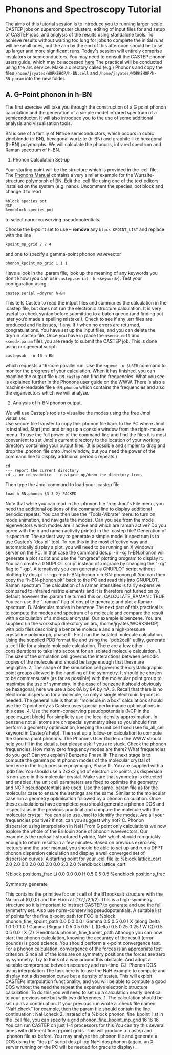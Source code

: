 # Phonons and Spectroscopy Tutorial

  The aims of this tutorial session is to introduce you to running larger-scale CASTEP jobs on supercomputer clusters, editing of input files for and setup of CASTEP     jobs, and analysis of the results using standalone tools.  To achieve results without waiting too long for jobs to complete the initial runs will be small ones, but    the aim by the end of this afternoon should be to set up larger and more significant runs.   Today's session will entirely comprise insulators or semiconductors.
  You may need to consult the CASTEP phonon users guide, which may be accessed [here](http://www.tcm.phy.cam.ac.uk/castep/Phonons_Guide/Castep_Phonons.html)
  The practical will be conducted using the arc service. Make a directory called (e.g.) Phonons and copy the files `/home/jryates/WORKSHOP/h-BN.cell` and   `/home/jryates/WORKSHOP/h-BN.param` into the new folder.

## A. G-Point phonon in h-BN

The first exercise will take you through the construction of a G point phonon calculation and the generation of a simple model infrared spectrum of a semiconductor.    It will also introduce you to the use of some additional analysis and visualisation tools.

BN is one of a family of Nitride semiconductors, which occurs in cubic zincblende (c-BN), hexagonal wurtzite (h-BN) and graphite-like hexagonal (h-BN) polymorphs.  We will calculate the phonons, infrared spectrum and Raman spectrum of h-BN.

1. Phonon Calculation Set-up

  Your starting point will be the structure which is provided in the .cell file.  The [Phonons Manual](http://www.tcm.phy.cam.ac.uk/castep/Phonons_Guide/Castep_Phonons.html) contains a very similar example for the Wurtzite-structure polymorph of BN.
  Edit the .cell file using one of the text editors installed on the system (e.g. nano).  Uncomment the species_pot block and change it to read

  ```
  %block species_pot
  NCP
  %endblock species_pot
  ```
  
  to select norm-conserving pseudopotentials.

  Choose the k-point set to use – **remove** any `block KPOINT_LIST` and replace with the line
  ```
  kpoint_mp_grid 7 7 4
  ```
  and one to specify a gamma-point phonon wavevector
  ```
  phonon_kpoint_mp_grid 1 1 1
  ```

  Have a look in the .param file, look up the meaning of any keywords you don’t know (you can use `castep.serial -h <keyword>`). Test your configuration using
  ```
  castep.serial –dryrun h-BN
  ```

  This tells Castep to read the intput files and summaries the calculation in the .castep file, but does not run the electronic structure calculation. It is very   useful to check syntax before submitting to a batch queue (and finding out later you’d made a spelling mistake!). 
  Check to see if any .err files are produced and fix issues, if any.
If / when no errors are returned, congratulations.  You have set up the input files, and you can delete the dryrun .castep file.
Once you have in place the `<seed>.cell` and `<seed>.param` files you are ready to submit the CASTEP job.  This is done using our general script:

```
castepsub  -n 16 h-BN
```

which requests a 16-core parallel run. Use the `squeue -u $USER` command to monitor the progress of your calculation. When it has finished, you can examine the output file `h-BN.castep` and find the frequencies.  What you see is explained further in the Phonons user guide on the WWW. There is also a machine-readable file `h-BN.phonon` which contains the frequencies and also the eigenvectors which we will analyse.

2. Analysis of h-BN phonon output.

  We will use Castep’s tools to visualise the modes using the free Jmol visualiser.  
  Use secure file transfer to copy the .phonon file back to the PC where Jmol is installed.  Start jmol and bring up a console window from the right-mouse menu. To use   the full power of the command-line and find the files it is most convenient to set Jmol's current directory to the location of your working directory containing your   output files. (It is possible and simpler to drag and drop the .phonon file onto Jmol window, but you need the power of the command line to display additional 
  periodic repeats.)
  ```
  cd
  --- report the current directory
  cd .. or cd <subdir> -- navigate up/down the directory tree.
  ```
  Then type the Jmol command to load your .castep file
 ```
 load h-BN.phonon {3 3 2} PACKED
 ```
Note that while you can read in the .phonon file from Jmol's File menu, you need the additional opitions of the command line to  display additional periodic repeats.
You can then use the “Tools-Vibrate” menu to turn on mode animation, and navigate the modes.  Can you see from the mode eigenvectors which modes are ir active and which are raman active? Do you agree with the ir and raman activity printed in the .castep file?
Generation of ir spectrum
The easiest way to generate a simple model ir spectrum is to use Castep’s “dos.pl” tool.  To run this in the most effective way and automatically display a plot, you will need to be running an X windows server on the PC.  In that case the command
  dos.pl -ir -xg h-BN.phonon
will generate a plot script and use the “xmgrace” plotting program to display it.  You can create a GNUPLOT script instead of xmgrace by changing the “-xg” flag to “-gp”.  Alternatively you can generate a GNUPLOT script without plotting by
  dos.pl -ir -gp -np h-BN.phonon > h-BN-phonon.plt
You can then copy the “h-BN-phonon.plt” back to the PC and read this into GNUPLOT.
Raman spectrum
The calculation of a raman intensities is fairly expensive compared to infrared matrix elements and it is therefore not turned on by default however the .param file turned this on:
   CALCULATE_RAMAN : TRUE
You can use the “-raman” flag of dos.pl to generate and plot a Raman spectrum.
B. Molecular modes in benzene
The next part of this practical is to compute the modes and spectrum of a molecule and compare the result with a calculation of a molecular crystal.  Our example is benzene. You are supplied (in the workshop direxctory on arc, /home/jryates/WORKSHOP) with pdb files describing a benzene molecule and a high-pressure crystalline polymorph, phase III.
First run the isolated molecule calculation.  Using the supplied PDB format file and using the “pdb2cell” utility, generate a .cell file for a single molecule calculation.  There are a few other considerations to take into account for an isolated molecule calculation.
    1. The size of the simulation cell governs the interactions between periodic copies of the molecule and should be large enough that these are negligible.
    2. The shape of the simulation cell governs the crystallographic point groups allowed in the handling of the symmetry.  It should be chosen to be commensurate (as far as possible) with the molecular point group to maximise the use of symmetry.  In the case of benzene it should obviously be hexagonal, here we use a box 8A by 8A by 4A.
    3. Recall that there is no electronic dispersion for a molecule, so only a single electronic k-point is needed.  The general rule is that all “molecule in a box” calculations  should use the G point only as Castep uses special performance optimisations in this case.
    4. Use the norm-conserving pseudopotentials (NCP in the species_pot block)
For simplicity use the local density approximation.
In benzene not all atoms are on special symmetry sites so you should first perform a geometry optimisation, keeping the unit cell fixed (see fix_all_cell keyword in Castep’s help). Then set up a follow-on calculation to compute the Gamma point phonons.  The Phonons User Guide on the WWW should help you fill in the details, but please ask if you are stuck.
Check the phonon frequencies. How many zero frequency modes are there? What frequencies do you get? Can you explain?
Benzene Phase III: The next stage is to compute the gamma point phonon modes of the molecular crystal of benzene in the high pressure polymorph, Phase III.  You are supplied with a .pdb file.   You should use a 2x2x2 grid of electronic k-points, as dispersion is non-zero in this molecular crystal. Make sure that symmetry is detected and enabled, the unit cell parameters are fixed to optimise the geometry and NCP pseudopotentials are used. Use the same .param file as for the molecular case to ensure the settings are the same. Similar to the molecular case run a geometry optimisation followed by a phonon calculation.
Once these calculations have completed you should generate a phonon DOS and ir spectra as in the previous practical and compare the molecule with the molecular crystal. You can also use Jmol to identify the modes.
Are all your frequencies positive?  If not, can you suggest why not?
C. Phonon dispersion using interpolation in NaH
From G point only calculations we now explore the whole of the Brillouin zone of phonon wavevectors.  Our example is the rocksalt-structured hydride, NaH which should run quickly enough to return results in a few minutes.  Based on previous exercises, lectures and the user manual, you should be able to set up and run a DFPT phonon dispersion calculation and display a well converged set of dispersion curves.
A starting point for your .cell file is:
%block lattice_cart
2.0 2.0 0.0
2.0 0.0 2.0
0.0 2.0 2.0
%endblock lattice_cart

%block positions_frac
Li 0.0 0.0 0.0
H  0.5 0.5 0.5
%endblock positions_frac

Symmetry_generate

This contains the primitive fcc unit cell of the B1 rocksalt structure with the Na ion at (0,0,0) and the H ion at (1/2,1/2,1/2). This is a high-symmetry structure so it is important to instruct CASTEP to generate and use the full symmetry set.
Also use norm-conserving pseudopotentials.
A suitable list of points for the fine q-point path for FCC is
   %block phonon_fine_kpoint_path
   0.0 0.0 0.0   ! Gamma
   0.5 0.5 0.0   ! X (along Delta
   1.0 1.0 1.0   ! Gamma (Sigma )
   0.5 0.5 0.5   ! L (Delta)
   0.5 0.75 0.25 ! W (Q)
   0.5 0.5 0.0   ! X (Z)
%endblock phonon_fine_kpoint_path
Although you can now start the phonon calculation, knowing the accuracy of the result (error bounds) is good science. You should perform a k-point convergence test. For a phonon calculation, convergence of the forces is an appropriate test criterion. Since all of the ions are on symmetry positions the forces are zero by symmetry.  Try to think of a way around this obstacle. And adopt a suitable compromise between accuracy and run-time.
C.II Phonon DOS using interpolation
The task here is to use the NaH example to compute and display not a dispersion curve but a density of states.  This will exploit CASTEPs interpolation functionality, and you will be able to compute a good DOS without the need the repeat the expensive electronic structure calculation.  To do this you will need to set up a calculation neatly identical to your previous one but with two differences.
    1. The calculation should be set up as a continuation.  If your previous run wrote a .check file named “NaH.check” for example, then the param file should contain the line
   continuation : NaH.check
    2. Instead of a %block phonon_fine_kpoint_list in the .cell file, you can specify a grid
   phonon_fine_kpoint_mp_grid 16 16 16
You can run CASTEP on just 1-4 processors for this
You can try this several times with different fine q-point grids.
This will produce a  .castep and .phonon file as before.   You may analyse the .phonon file and generate a DOS using the “dos.pl” script
    dos.pl -xg NaH-dos.phonon
(again, an X server running on the PC will be needed for grace to display) .
